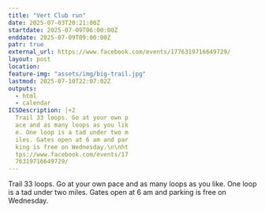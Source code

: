 ```yaml
---
title: "Vert Club run"
date: 2025-07-03T20:21:00Z
startdate: 2025-07-09T06:00:00Z
enddate: 2025-07-09T09:00:00Z
patr: true
external_url: https://www.facebook.com/events/1776319716649729/
layout: post
location: 
feature-img: "assets/img/big-trail.jpg"
lastmod: 2025-07-10T22:07:02Z
outputs:
  - html
  - calendar
ICSDescription: |+2
  Trail 33 loops. Go at your own p  ace and as many loops as you lik  e. One loop is a tad under two m  iles. Gates open at 6 am and par  king is free on Wednesday.\n\nht  tps://www.facebook.com/events/17  76319716649729/
---
```


Trail 33 loops. Go at your own pace and as many loops as you like. One loop is a tad under two miles. Gates open at 6 am and parking is free on Wednesday.<br>
  <br>
  

